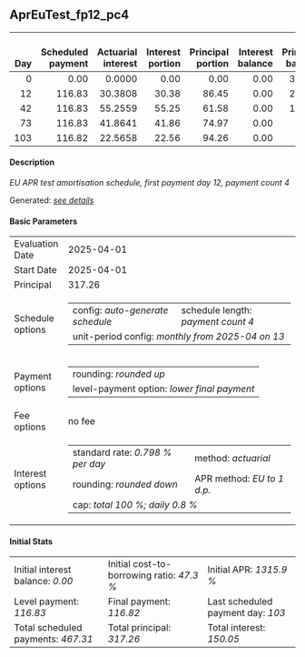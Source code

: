 <h2>AprEuTest_fp12_pc4</h2>
<table>
    <thead style="vertical-align: bottom;">
        <th style="text-align: right;">Day</th>
        <th style="text-align: right;">Scheduled payment</th>
        <th style="text-align: right;">Actuarial interest</th>
        <th style="text-align: right;">Interest portion</th>
        <th style="text-align: right;">Principal portion</th>
        <th style="text-align: right;">Interest balance</th>
        <th style="text-align: right;">Principal balance</th>
        <th style="text-align: right;">Total actuarial interest</th>
        <th style="text-align: right;">Total interest</th>
        <th style="text-align: right;">Total principal</th>
    </thead>
    <tr style="text-align: right;">
        <td class="ci00">0</td>
        <td class="ci01" style="white-space: nowrap;">0.00</td>
        <td class="ci02">0.0000</td>
        <td class="ci03">0.00</td>
        <td class="ci04">0.00</td>
        <td class="ci05">0.00</td>
        <td class="ci06">317.26</td>
        <td class="ci07">0.0000</td>
        <td class="ci08">0.00</td>
        <td class="ci09">0.00</td>
    </tr>
    <tr style="text-align: right;">
        <td class="ci00">12</td>
        <td class="ci01" style="white-space: nowrap;">116.83</td>
        <td class="ci02">30.3808</td>
        <td class="ci03">30.38</td>
        <td class="ci04">86.45</td>
        <td class="ci05">0.00</td>
        <td class="ci06">230.81</td>
        <td class="ci07">30.3808</td>
        <td class="ci08">30.38</td>
        <td class="ci09">86.45</td>
    </tr>
    <tr style="text-align: right;">
        <td class="ci00">42</td>
        <td class="ci01" style="white-space: nowrap;">116.83</td>
        <td class="ci02">55.2559</td>
        <td class="ci03">55.25</td>
        <td class="ci04">61.58</td>
        <td class="ci05">0.00</td>
        <td class="ci06">169.23</td>
        <td class="ci07">85.6367</td>
        <td class="ci08">85.63</td>
        <td class="ci09">148.03</td>
    </tr>
    <tr style="text-align: right;">
        <td class="ci00">73</td>
        <td class="ci01" style="white-space: nowrap;">116.83</td>
        <td class="ci02">41.8641</td>
        <td class="ci03">41.86</td>
        <td class="ci04">74.97</td>
        <td class="ci05">0.00</td>
        <td class="ci06">94.26</td>
        <td class="ci07">127.5008</td>
        <td class="ci08">127.49</td>
        <td class="ci09">223.00</td>
    </tr>
    <tr style="text-align: right;">
        <td class="ci00">103</td>
        <td class="ci01" style="white-space: nowrap;">116.82</td>
        <td class="ci02">22.5658</td>
        <td class="ci03">22.56</td>
        <td class="ci04">94.26</td>
        <td class="ci05">0.00</td>
        <td class="ci06">0.00</td>
        <td class="ci07">150.0667</td>
        <td class="ci08">150.05</td>
        <td class="ci09">317.26</td>
    </tr>
</table>
<h4>Description</h4>
<p><i>EU APR test amortisation schedule, first payment day 12, payment count 4</i></p>
<p>Generated: <i><a href="../GeneratedDate.md">see details</a></i></p>
<h4>Basic Parameters</h4>
<table>
    <tr>
        <td>Evaluation Date</td>
        <td>2025-04-01</td>
    </tr>
    <tr>
        <td>Start Date</td>
        <td>2025-04-01</td>
    </tr>
    <tr>
        <td>Principal</td>
        <td>317.26</td>
    </tr>
    <tr>
        <td>Schedule options</td>
        <td>
            <table>
                <tr>
                    <td>config: <i>auto-generate schedule</i></td>
                    <td>schedule length: <i><i>payment count</i> 4</i></td>
                </tr>
                <tr>
                    <td colspan="2" style="white-space: nowrap;">unit-period config: <i>monthly from 2025-04 on 13</i></td>
                </tr>
            </table>
        </td>
    </tr>
    <tr>
        <td>Payment options</td>
        <td>
            <table>
                <tr>
                    <td>rounding: <i>rounded up</i></td>
                </tr>
                <tr>
                    <td>level-payment option: <i>lower&nbsp;final&nbsp;payment</i></td>
                </tr>
            </table>
        </td>
    </tr>
    <tr>
        <td>Fee options</td>
        <td>no fee
        </td>
    </tr>
    <tr>
        <td>Interest options</td>
        <td>
            <table>
                <tr>
                    <td>standard rate: <i>0.798 % per day</i></td>
                    <td>method: <i>actuarial</i></td>
                </tr>
                <tr>
                    <td>rounding: <i>rounded down</i></td>
                    <td>APR method: <i>EU to 1 d.p.</i></td>
                </tr>
                <tr>
                    <td colspan="2">cap: <i>total 100 %; daily 0.8 %</td>
                </tr>
            </table>
        </td>
    </tr>
</table>
<h4>Initial Stats</h4>
<table>
    <tr>
        <td>Initial interest balance: <i>0.00</i></td>
        <td>Initial cost-to-borrowing ratio: <i>47.3 %</i></td>
        <td>Initial APR: <i>1315.9 %</i></td>
    </tr>
    <tr>
        <td>Level payment: <i>116.83</i></td>
        <td>Final payment: <i>116.82</i></td>
        <td>Last scheduled payment day: <i>103</i></td>
    </tr>
    <tr>
        <td>Total scheduled payments: <i>467.31</i></td>
        <td>Total principal: <i>317.26</i></td>
        <td>Total interest: <i>150.05</i></td>
    </tr>
</table>